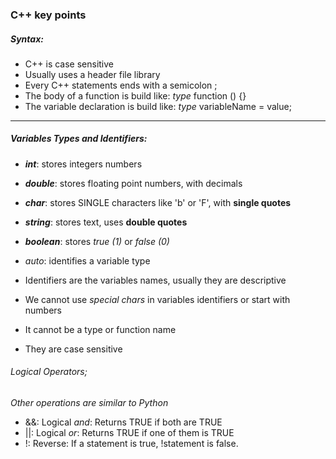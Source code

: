 ### C++ key points

##### Syntax:
- C++ is case sensitive
- Usually uses a header file library
- Every C++ statements ends with a semicolon ;
- The body of a function is build like: *type* function () {}
- The variable declaration is build like: *type* variableName = value; 
---
##### Variables Types and Identifiers:
- ***int***: stores integers numbers
- ***double***: stores floating point numbers, with decimals
- ***char***: stores SINGLE characters like 'b' or 'F', with **single quotes**
- ***string***: stores text, uses **double quotes**
- ***boolean***: stores _true (1)_ or _false (0)_
- _auto_: identifies a variable type

- Identifiers are the variables names, usually they are descriptive
- We cannot use _special chars_ in variables identifiers or start with numbers
- It cannot be a type or function name 
- They are case sensitive

###### Logical Operators;
_Other operations are similar to Python_
- &&: Logical _and_: Returns TRUE if both are TRUE
- ||: Logical _or_: Returns TRUE if one of them is TRUE
- !: Reverse: If a statement is true, !statement is false.
